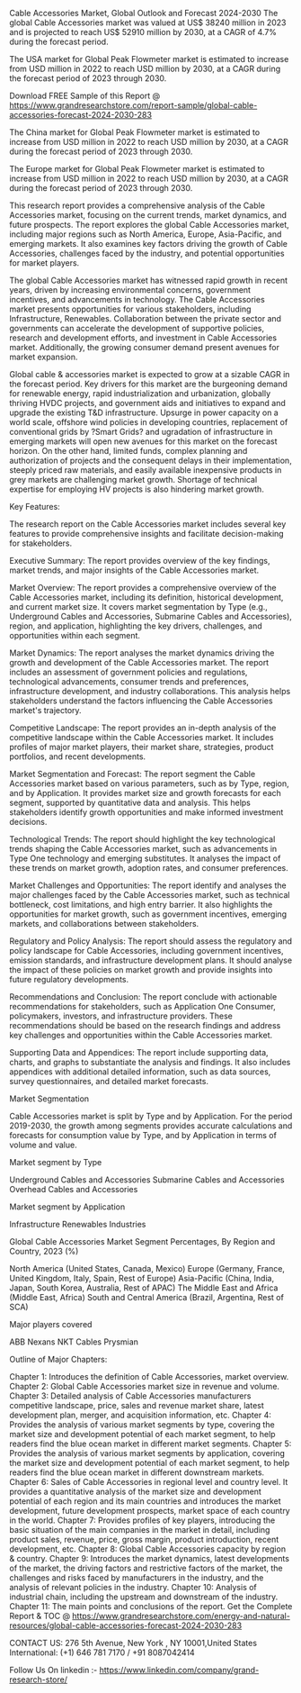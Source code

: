 Cable Accessories Market, Global Outlook and Forecast 2024-2030
The global Cable Accessories market was valued at US$ 38240 million in 2023 and is projected to reach US$ 52910 million by 2030, at a CAGR of 4.7% during the forecast period.

The USA market for Global Peak Flowmeter market is estimated to increase from USD million in 2022 to reach USD million by 2030, at a CAGR during the forecast period of 2023 through 2030.

Download FREE Sample of this Report @ https://www.grandresearchstore.com/report-sample/global-cable-accessories-forecast-2024-2030-283

The China market for Global Peak Flowmeter market is estimated to increase from USD million in 2022 to reach USD million by 2030, at a CAGR during the forecast period of 2023 through 2030.

The Europe market for Global Peak Flowmeter market is estimated to increase from USD million in 2022 to reach USD million by 2030, at a CAGR during the forecast period of 2023 through 2030.

This research report provides a comprehensive analysis of the Cable Accessories market, focusing on the current trends, market dynamics, and future prospects. The report explores the global Cable Accessories market, including major regions such as North America, Europe, Asia-Pacific, and emerging markets. It also examines key factors driving the growth of Cable Accessories, challenges faced by the industry, and potential opportunities for market players.

The global Cable Accessories market has witnessed rapid growth in recent years, driven by increasing environmental concerns, government incentives, and advancements in technology. The Cable Accessories market presents opportunities for various stakeholders, including Infrastructure, Renewables. Collaboration between the private sector and governments can accelerate the development of supportive policies, research and development efforts, and investment in Cable Accessories market. Additionally, the growing consumer demand present avenues for market expansion.

Global cable & accessories market is expected to grow at a sizable CAGR in the forecast period. Key drivers for this market are the burgeoning demand for renewable energy, rapid industrialization and urbanization, globally thriving HVDC projects, and government aids and initiatives to expand and upgrade the existing T&D infrastructure. Upsurge in power capacity on a world scale, offshore wind policies in developing countries, replacement of conventional grids by ?Smart Grids? and ugradation of infrastructure in emerging markets will open new avenues for this market on the forecast horizon. On the other hand, limited funds, complex planning and authorization of projects and the consequent delays in their implementation, steeply priced raw materials, and easily available inexpensive products in grey markets are challenging market growth. Shortage of technical expertise for employing HV projects is also hindering market growth.

Key Features:

The research report on the Cable Accessories market includes several key features to provide comprehensive insights and facilitate decision-making for stakeholders.

Executive Summary: The report provides overview of the key findings, market trends, and major insights of the Cable Accessories market.

Market Overview: The report provides a comprehensive overview of the Cable Accessories market, including its definition, historical development, and current market size. It covers market segmentation by Type (e.g., Underground Cables and Accessories, Submarine Cables and Accessories), region, and application, highlighting the key drivers, challenges, and opportunities within each segment.

Market Dynamics: The report analyses the market dynamics driving the growth and development of the Cable Accessories market. The report includes an assessment of government policies and regulations, technological advancements, consumer trends and preferences, infrastructure development, and industry collaborations. This analysis helps stakeholders understand the factors influencing the Cable Accessories market's trajectory.

Competitive Landscape: The report provides an in-depth analysis of the competitive landscape within the Cable Accessories market. It includes profiles of major market players, their market share, strategies, product portfolios, and recent developments.

Market Segmentation and Forecast: The report segment the Cable Accessories market based on various parameters, such as by Type, region, and by Application. It provides market size and growth forecasts for each segment, supported by quantitative data and analysis. This helps stakeholders identify growth opportunities and make informed investment decisions.

Technological Trends: The report should highlight the key technological trends shaping the Cable Accessories market, such as advancements in Type One technology and emerging substitutes. It analyses the impact of these trends on market growth, adoption rates, and consumer preferences.

Market Challenges and Opportunities: The report identify and analyses the major challenges faced by the Cable Accessories market, such as technical bottleneck, cost limitations, and high entry barrier. It also highlights the opportunities for market growth, such as government incentives, emerging markets, and collaborations between stakeholders.

Regulatory and Policy Analysis: The report should assess the regulatory and policy landscape for Cable Accessories, including government incentives, emission standards, and infrastructure development plans. It should analyse the impact of these policies on market growth and provide insights into future regulatory developments.

Recommendations and Conclusion: The report conclude with actionable recommendations for stakeholders, such as Application One Consumer, policymakers, investors, and infrastructure providers. These recommendations should be based on the research findings and address key challenges and opportunities within the Cable Accessories market.

Supporting Data and Appendices: The report include supporting data, charts, and graphs to substantiate the analysis and findings. It also includes appendices with additional detailed information, such as data sources, survey questionnaires, and detailed market forecasts.

Market Segmentation

Cable Accessories market is split by Type and by Application. For the period 2019-2030, the growth among segments provides accurate calculations and forecasts for consumption value by Type, and by Application in terms of volume and value.

Market segment by Type

Underground Cables and Accessories
Submarine Cables and Accessories
Overhead Cables and Accessories

Market segment by Application

Infrastructure
Renewables
Industries

Global Cable Accessories Market Segment Percentages, By Region and Country, 2023 (%)

North America (United States, Canada, Mexico)
Europe (Germany, France, United Kingdom, Italy, Spain, Rest of Europe)
Asia-Pacific (China, India, Japan, South Korea, Australia, Rest of APAC)
The Middle East and Africa (Middle East, Africa)
South and Central America (Brazil, Argentina, Rest of SCA)

Major players covered

ABB
Nexans
NKT Cables
Prysmian

Outline of Major Chapters:

Chapter 1: Introduces the definition of Cable Accessories, market overview.
Chapter 2: Global Cable Accessories market size in revenue and volume.
Chapter 3: Detailed analysis of Cable Accessories manufacturers competitive landscape, price, sales and revenue market share, latest development plan, merger, and acquisition information, etc.
Chapter 4: Provides the analysis of various market segments by type, covering the market size and development potential of each market segment, to help readers find the blue ocean market in different market segments.
Chapter 5: Provides the analysis of various market segments by application, covering the market size and development potential of each market segment, to help readers find the blue ocean market in different downstream markets.
Chapter 6: Sales of Cable Accessories in regional level and country level. It provides a quantitative analysis of the market size and development potential of each region and its main countries and introduces the market development, future development prospects, market space of each country in the world.
Chapter 7: Provides profiles of key players, introducing the basic situation of the main companies in the market in detail, including product sales, revenue, price, gross margin, product introduction, recent development, etc.
Chapter 8: Global Cable Accessories capacity by region & country.
Chapter 9: Introduces the market dynamics, latest developments of the market, the driving factors and restrictive factors of the market, the challenges and risks faced by manufacturers in the industry, and the analysis of relevant policies in the industry.
Chapter 10: Analysis of industrial chain, including the upstream and downstream of the industry.
Chapter 11: The main points and conclusions of the report.
Get the Complete Report & TOC @ https://www.grandresearchstore.com/energy-and-natural-resources/global-cable-accessories-forecast-2024-2030-283

CONTACT US:
276 5th Avenue, New York , NY 10001,United States
International: (+1) 646 781 7170 / +91 8087042414

Follow Us On linkedin :- https://www.linkedin.com/company/grand-research-store/
